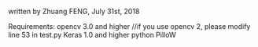 written by Zhuang FENG, July 31st, 2018

Requirements:
opencv 3.0 and higher //if you use opencv 2, please modify line 53 in test.py
Keras 1.0 and higher
python PilloW
